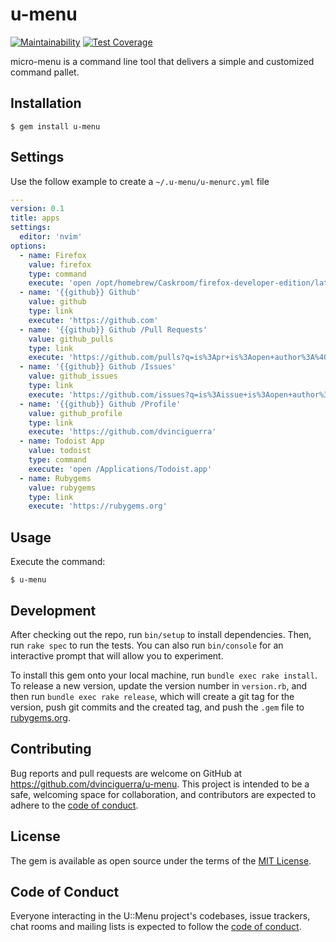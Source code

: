 # u-menu

[![Maintainability](https://api.codeclimate.com/v1/badges/384f1905e6b7e6dc8153/maintainability)](https://codeclimate.com/github/dvinciguerra/u-menu/maintainability)
[![Test Coverage](https://api.codeclimate.com/v1/badges/384f1905e6b7e6dc8153/test_coverage)](https://codeclimate.com/github/dvinciguerra/u-menu/test_coverage)

micro-menu is a command line tool that delivers a simple and customized command pallet.

## Installation

    $ gem install u-menu

## Settings

Use the follow example to create a `~/.u-menu/u-menurc.yml` file

```yaml
---
version: 0.1
title: apps
settings:
  editor: 'nvim'
options:
  - name: Firefox
    value: firefox
    type: command
    execute: 'open /opt/homebrew/Caskroom/firefox-developer-edition/latest/Firefox\ Developer\ Edition.app'
  - name: '{{github}} Github'
    value: github
    type: link
    execute: 'https://github.com'
  - name: '{{github}} Github /Pull Requests'
    value: github_pulls
    type: link
    execute: 'https://github.com/pulls?q=is%3Apr+is%3Aopen+author%3A%40me+archived%3Afalse+sort%3Aupdated-desc'
  - name: '{{github}} Github /Issues'
    value: github_issues
    type: link
    execute: 'https://github.com/issues?q=is%3Aissue+is%3Aopen+author%3A%40me+archived%3Afalse+sort%3Aupdated-desc'
  - name: '{{github}} Github /Profile'
    value: github_profile
    type: link
    execute: 'https://github.com/dvinciguerra'
  - name: Todoist App
    value: todoist
    type: command
    execute: 'open /Applications/Todoist.app'
  - name: Rubygems
    value: rubygems
    type: link
    execute: 'https://rubygems.org'

```

## Usage

Execute the command:

    $ u-menu

## Development

After checking out the repo, run `bin/setup` to install dependencies. Then, run `rake spec` to run the tests. You can also run `bin/console` for an interactive prompt that will allow you to experiment.

To install this gem onto your local machine, run `bundle exec rake install`. To release a new version, update the version number in `version.rb`, and then run `bundle exec rake release`, which will create a git tag for the version, push git commits and the created tag, and push the `.gem` file to [rubygems.org](https://rubygems.org).

## Contributing

Bug reports and pull requests are welcome on GitHub at https://github.com/dvinciguerra/u-menu. This project is intended to be a safe, welcoming space for collaboration, and contributors are expected to adhere to the [code of conduct](https://github.com/dvinciguerra/u-menu/blob/main/CODE_OF_CONDUCT.md).

## License

The gem is available as open source under the terms of the [MIT License](https://opensource.org/licenses/MIT).

## Code of Conduct

Everyone interacting in the U::Menu project's codebases, issue trackers, chat rooms and mailing lists is expected to follow the [code of conduct](https://github.com/dvinciguerra/u-menu/blob/main/CODE_OF_CONDUCT.md).
